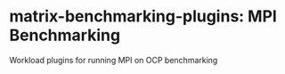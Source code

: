 # matrix-benchmarking-plugins: MPI Benchmarking

Workload plugins for running MPI on OCP benchmarking

